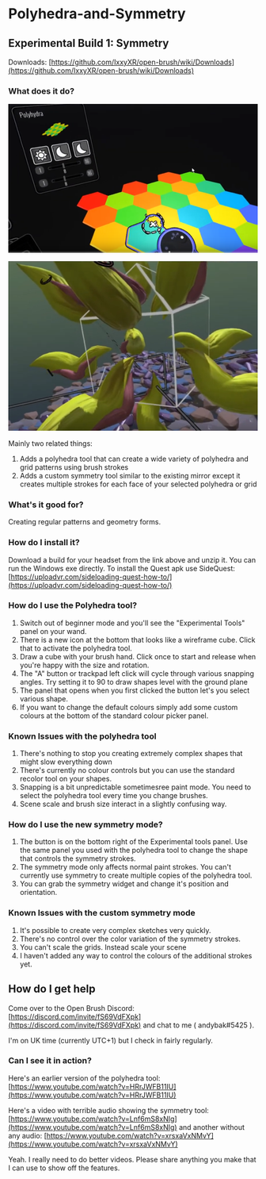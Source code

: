 # Polyhedra-and-Symmetry

## Experimental Build 1: Symmetry

Downloads: [https://github.com/IxxyXR/open-brush/wiki/Downloads](https://github.com/IxxyXR/open-brush/wiki/Downloads)

### What does it do?

![Polyhedra Tool](.gitbook/assets/polyhedra_tool.png)

![Custom Symmetry](.gitbook/assets/custom_symmetry.png)

Mainly two related things:

1. Adds a polyhedra tool that can create a wide variety of polyhedra and grid patterns using brush strokes
2. Adds a custom symmetry tool similar to the existing mirror except it creates multiple strokes for each face of your selected polyhedra or grid

### What's it good for?

Creating regular patterns and geometry forms.

### How do I install it?

Download a build for your headset from the link above and unzip it. You can run the Windows exe directly. To install the Quest apk use SideQuest: [https://uploadvr.com/sideloading-quest-how-to/](https://uploadvr.com/sideloading-quest-how-to/)

### How do I use the Polyhedra tool?

1. Switch out of beginner mode and you'll see the "Experimental Tools" panel on your wand.
2. There is a new icon at the bottom that looks like a wireframe cube. Click that to activate the polyhedra tool. 
3. Draw a cube with your brush hand. Click once to start and release when you're happy with the size and rotation.
4. The "A" button or trackpad left click will cycle through various snapping angles. Try setting it to 90 to draw shapes level with the ground plane
5. The panel that opens when you first clicked the button let's you select various shape.
6. If you want to change the default colours simply add some custom colours at the bottom of the standard colour picker panel.

### Known Issues with the polyhedra tool

1. There's nothing to stop you creating extremely complex shapes that might slow everything down
2. There's currently no colour controls but you can use the standard recolor tool on your shapes.
3. Snapping is a bit unpredictable sometimesree paint mode. You need to select the polyhedra tool every time you change brushes.
4. Scene scale and brush size interact in a slightly confusing way.

### How do I use the new symmetry mode?

1. The button is on the bottom right of the Experimental tools panel. Use the same panel you used with the polyhedra tool to change the shape that controls the symmetry strokes.
2. The symmetry mode only affects normal paint strokes. You can't currently use symmetry to create multiple copies of the polyhedra tool.
3. You can grab the symmetry widget and change it's position and orientation.

### Known Issues with the custom symmetry mode

1. It's possible to create very complex sketches very quickly. 
2. There's no control over the color variation of the symmetry strokes.
3. You can't scale the grids. Instead scale your scene
4. I haven't added any way to control the colours of the additional strokes yet.

## How do I get help

Come over to the Open Brush Discord: [https://discord.com/invite/fS69VdFXpk](https://discord.com/invite/fS69VdFXpk) and chat to me \( andybak\#5425 \).

I'm on UK time \(currently UTC+1\) but I check in fairly regularly.

### Can I see it in action?

Here's an earlier version of the polyhedra tool: [https://www.youtube.com/watch?v=HRrJWFB11IU](https://www.youtube.com/watch?v=HRrJWFB11IU)

Here's a video with terrible audio showing the symmetry tool: [https://www.youtube.com/watch?v=Lnf6mS8xNIg](https://www.youtube.com/watch?v=Lnf6mS8xNIg) and another without any audio: [https://www.youtube.com/watch?v=xrsxaVxNMvY](https://www.youtube.com/watch?v=xrsxaVxNMvY)

Yeah. I really need to do better videos. Please share anything you make that I can use to show off the features.

